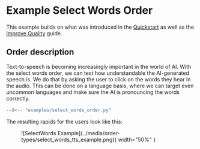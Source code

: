 # Example Select Words Order

This example builds on what was introduced in the [Quickstart](/quickstart/) as well as the [Improve Quality](/improve_order_quality/) guide.

## Order description

Text-to-speech is becoming increasingly important in the world of AI. With the select words order, we can test how understandable the AI-generated speech is. We do that by asking the user to click on the words they hear in the audio. This can be done on a language basis, where we can target even uncommon languages and make sure the AI is pronouncing the words correctly.

```python
--8<-- "examples/select_words_order.py"
```

The resulting rapids for the users look like this:

<figure markdown="span">
![SelectWords Example](../media/order-types/select_words_tts_example.png){ width="50%" }
</figure>
